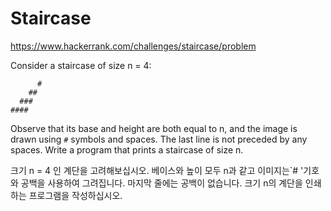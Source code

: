 # Staircase

https://www.hackerrank.com/challenges/staircase/problem

Consider a staircase of size n = 4:

	      #
        ##
      ###
    ####

Observe that its base and height are both equal to n, and the image is drawn using `#` symbols and spaces. The last line is not preceded by any spaces. 
Write a program that prints a staircase of size n.

크기 n = 4 인 계단을 고려해보십시오.
베이스와 높이 모두 n과 같고 이미지는`# '기호와 공백을 사용하여 그려집니다. 마지막 줄에는 공백이 없습니다.
크기 n의 계단을 인쇄하는 프로그램을 작성하십시오.